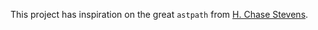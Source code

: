 

This project has inspiration on the great `astpath` from [H. Chase Stevens](http://www.chasestevens.com).


